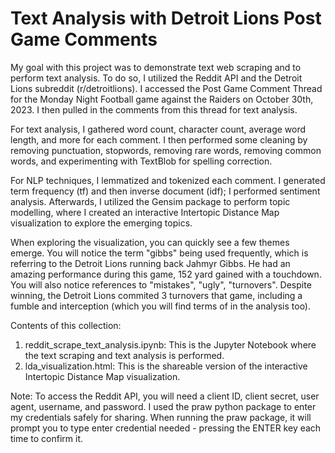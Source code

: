 # Text Analysis with Detroit Lions Post Game Comments
My goal with this project was to demonstrate text web scraping and to perform text analysis. To do so, I utilized the Reddit API and the Detroit Lions subreddit (r/detroitlions). I accessed the Post Game Comment Thread for the Monday Night Football game against the Raiders on October 30th, 2023. I then pulled in the comments from this thread for text analysis.

For text analysis, I gathered word count, character count, average word length, and more for each comment. I then performed some cleaning by removing punctuation, stopwords, removing rare words, removing common words, and experimenting with TextBlob for spelling correction.

For NLP techniques, I lemmatized and tokenized each comment. I generated term frequency (tf) and then inverse document (idf); I performed sentiment analysis. Afterwards, I utilized the Gensim package to perform topic modelling, where I created an interactive Intertopic Distance Map visualization to explore the emerging topics.

When exploring the visualization, you can quickly see a few themes emerge. You will notice the term "gibbs" being used frequently, which is referring to the Detroit Lions running back Jahmyr Gibbs. He had an amazing performance during this game, 152 yard gained with a touchdown. You will also notice references to "mistakes", "ugly", "turnovers". Despite winning, the Detroit Lions commited 3 turnovers that game, including a fumble and interception (which you will find terms of in the analysis too).

Contents of this collection:

1. reddit_scrape_text_analysis.ipynb: This is the Jupyter Notebook where the text scraping and text analysis is performed.
2. lda_visualization.html: This is the shareable version of the interactive Intertopic Distance Map visualization.

Note:
To access the Reddit API, you will need a client ID, client secret, user agent, username, and password. I used the praw python package to enter my credentials safely for sharing. When running the praw package, it will prompt you to type enter credential needed - pressing the ENTER key each time to confirm it.
